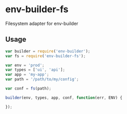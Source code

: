 env-builder-fs
==============

Filesystem adapter for env-builder

Usage
-----

```js
var builder = require('env-builder');
var fs = require('env-builder-fs');

var env = 'prod';
var types = ['ui', 'api'];
var app = 'my-app';
var path = '/path/to/my/config';

var conf = fs(path);

builder(env, types, app, conf, function(err, ENV) {

});
```
